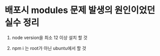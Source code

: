 # 배포시 modules 문제 발생의 원인이었던 실수 정리 

1. node version을 최소 12 이상 설치 할 것 

2. npm i 는 root가 아닌 ubuntu에서 할 것

